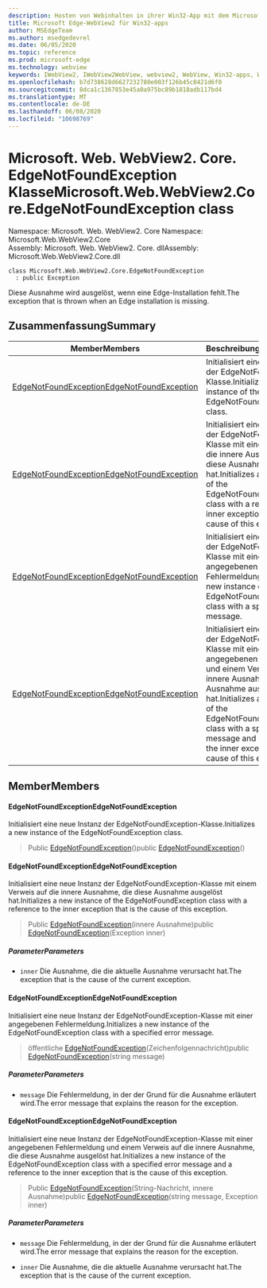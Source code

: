 ```yaml
---
description: Hosten von Webinhalten in ihrer Win32-App mit dem Microsoft Edge WebView2-Steuerelement
title: Microsoft Edge-WebView2 für Win32-apps
author: MSEdgeTeam
ms.author: msedgedevrel
ms.date: 06/05/2020
ms.topic: reference
ms.prod: microsoft-edge
ms.technology: webview
keywords: IWebView2, IWebView2WebView, webview2, WebView, Win32-apps, Win32, Edge, ICoreWebView2, ICoreWebView2Controller, Browser-Steuerelement, Edge-HTML
ms.openlocfilehash: b7d738628d6627232780e003f126b45c0421d6f0
ms.sourcegitcommit: 8dca1c1367853e45a0a975bc89b1818adb117bd4
ms.translationtype: MT
ms.contentlocale: de-DE
ms.lasthandoff: 06/08/2020
ms.locfileid: "10698769"
---
```

# <span data-ttu-id="21954-104">Microsoft. Web. WebView2. Core. EdgeNotFoundException Klasse</span><span class="sxs-lookup"><span data-stu-id="21954-104">Microsoft.Web.WebView2.Core.EdgeNotFoundException class</span></span> 

<span data-ttu-id="21954-105">Namespace: Microsoft. Web. WebView2. Core </span><span class="sxs-lookup"><span data-stu-id="21954-105">Namespace: Microsoft.Web.WebView2.Core</span></span>\
<span data-ttu-id="21954-106">Assembly: Microsoft. Web. WebView2. Core. dll</span><span class="sxs-lookup"><span data-stu-id="21954-106">Assembly: Microsoft.Web.WebView2.Core.dll</span></span>

```
class Microsoft.Web.WebView2.Core.EdgeNotFoundException
  : public Exception
```

<span data-ttu-id="21954-107">Diese Ausnahme wird ausgelöst, wenn eine Edge-Installation fehlt.</span><span class="sxs-lookup"><span data-stu-id="21954-107">The exception that is thrown when an Edge installation is missing.</span></span>

## <span data-ttu-id="21954-108">Zusammenfassung</span><span class="sxs-lookup"><span data-stu-id="21954-108">Summary</span></span>

 <span data-ttu-id="21954-109">Member</span><span class="sxs-lookup"><span data-stu-id="21954-109">Members</span></span>                        | <span data-ttu-id="21954-110">Beschreibungen</span><span class="sxs-lookup"><span data-stu-id="21954-110">Descriptions</span></span>
--------------------------------|---------------------------------------------
[<span data-ttu-id="21954-111">EdgeNotFoundException</span><span class="sxs-lookup"><span data-stu-id="21954-111">EdgeNotFoundException</span></span>](#edgenotfoundexception) | <span data-ttu-id="21954-112">Initialisiert eine neue Instanz der EdgeNotFoundException-Klasse.</span><span class="sxs-lookup"><span data-stu-id="21954-112">Initializes a new instance of the EdgeNotFoundException class.</span></span>
[<span data-ttu-id="21954-113">EdgeNotFoundException</span><span class="sxs-lookup"><span data-stu-id="21954-113">EdgeNotFoundException</span></span>](#edgenotfoundexception) | <span data-ttu-id="21954-114">Initialisiert eine neue Instanz der EdgeNotFoundException-Klasse mit einem Verweis auf die innere Ausnahme, die diese Ausnahme ausgelöst hat.</span><span class="sxs-lookup"><span data-stu-id="21954-114">Initializes a new instance of the EdgeNotFoundException class with a reference to the inner exception that is the cause of this exception.</span></span>
[<span data-ttu-id="21954-115">EdgeNotFoundException</span><span class="sxs-lookup"><span data-stu-id="21954-115">EdgeNotFoundException</span></span>](#edgenotfoundexception) | <span data-ttu-id="21954-116">Initialisiert eine neue Instanz der EdgeNotFoundException-Klasse mit einer angegebenen Fehlermeldung.</span><span class="sxs-lookup"><span data-stu-id="21954-116">Initializes a new instance of the EdgeNotFoundException class with a specified error message.</span></span>
[<span data-ttu-id="21954-117">EdgeNotFoundException</span><span class="sxs-lookup"><span data-stu-id="21954-117">EdgeNotFoundException</span></span>](#edgenotfoundexception) | <span data-ttu-id="21954-118">Initialisiert eine neue Instanz der EdgeNotFoundException-Klasse mit einer angegebenen Fehlermeldung und einem Verweis auf die innere Ausnahme, die diese Ausnahme ausgelöst hat.</span><span class="sxs-lookup"><span data-stu-id="21954-118">Initializes a new instance of the EdgeNotFoundException class with a specified error message and a reference to the inner exception that is the cause of this exception.</span></span>

## <span data-ttu-id="21954-119">Member</span><span class="sxs-lookup"><span data-stu-id="21954-119">Members</span></span>

#### <span data-ttu-id="21954-120">EdgeNotFoundException</span><span class="sxs-lookup"><span data-stu-id="21954-120">EdgeNotFoundException</span></span> 

<span data-ttu-id="21954-121">Initialisiert eine neue Instanz der EdgeNotFoundException-Klasse.</span><span class="sxs-lookup"><span data-stu-id="21954-121">Initializes a new instance of the EdgeNotFoundException class.</span></span>

> <span data-ttu-id="21954-122">Public [EdgeNotFoundException](#edgenotfoundexception)()</span><span class="sxs-lookup"><span data-stu-id="21954-122">public [EdgeNotFoundException](#edgenotfoundexception)()</span></span>

#### <span data-ttu-id="21954-123">EdgeNotFoundException</span><span class="sxs-lookup"><span data-stu-id="21954-123">EdgeNotFoundException</span></span> 

<span data-ttu-id="21954-124">Initialisiert eine neue Instanz der EdgeNotFoundException-Klasse mit einem Verweis auf die innere Ausnahme, die diese Ausnahme ausgelöst hat.</span><span class="sxs-lookup"><span data-stu-id="21954-124">Initializes a new instance of the EdgeNotFoundException class with a reference to the inner exception that is the cause of this exception.</span></span>

> <span data-ttu-id="21954-125">Public [EdgeNotFoundException](#edgenotfoundexception)(innere Ausnahme)</span><span class="sxs-lookup"><span data-stu-id="21954-125">public [EdgeNotFoundException](#edgenotfoundexception)(Exception inner)</span></span>

##### <span data-ttu-id="21954-126">Parameter</span><span class="sxs-lookup"><span data-stu-id="21954-126">Parameters</span></span>
* `inner` <span data-ttu-id="21954-127">Die Ausnahme, die die aktuelle Ausnahme verursacht hat.</span><span class="sxs-lookup"><span data-stu-id="21954-127">The exception that is the cause of the current exception.</span></span>

#### <span data-ttu-id="21954-128">EdgeNotFoundException</span><span class="sxs-lookup"><span data-stu-id="21954-128">EdgeNotFoundException</span></span> 

<span data-ttu-id="21954-129">Initialisiert eine neue Instanz der EdgeNotFoundException-Klasse mit einer angegebenen Fehlermeldung.</span><span class="sxs-lookup"><span data-stu-id="21954-129">Initializes a new instance of the EdgeNotFoundException class with a specified error message.</span></span>

> <span data-ttu-id="21954-130">öffentliche [EdgeNotFoundException](#edgenotfoundexception)(Zeichenfolgennachricht)</span><span class="sxs-lookup"><span data-stu-id="21954-130">public [EdgeNotFoundException](#edgenotfoundexception)(string message)</span></span>

##### <span data-ttu-id="21954-131">Parameter</span><span class="sxs-lookup"><span data-stu-id="21954-131">Parameters</span></span>
* `message` <span data-ttu-id="21954-132">Die Fehlermeldung, in der der Grund für die Ausnahme erläutert wird.</span><span class="sxs-lookup"><span data-stu-id="21954-132">The error message that explains the reason for the exception.</span></span>

#### <span data-ttu-id="21954-133">EdgeNotFoundException</span><span class="sxs-lookup"><span data-stu-id="21954-133">EdgeNotFoundException</span></span> 

<span data-ttu-id="21954-134">Initialisiert eine neue Instanz der EdgeNotFoundException-Klasse mit einer angegebenen Fehlermeldung und einem Verweis auf die innere Ausnahme, die diese Ausnahme ausgelöst hat.</span><span class="sxs-lookup"><span data-stu-id="21954-134">Initializes a new instance of the EdgeNotFoundException class with a specified error message and a reference to the inner exception that is the cause of this exception.</span></span>

> <span data-ttu-id="21954-135">Public [EdgeNotFoundException](#edgenotfoundexception)(String-Nachricht, innere Ausnahme)</span><span class="sxs-lookup"><span data-stu-id="21954-135">public [EdgeNotFoundException](#edgenotfoundexception)(string message, Exception inner)</span></span>

##### <span data-ttu-id="21954-136">Parameter</span><span class="sxs-lookup"><span data-stu-id="21954-136">Parameters</span></span>
* `message` <span data-ttu-id="21954-137">Die Fehlermeldung, in der der Grund für die Ausnahme erläutert wird.</span><span class="sxs-lookup"><span data-stu-id="21954-137">The error message that explains the reason for the exception.</span></span> 

* `inner` <span data-ttu-id="21954-138">Die Ausnahme, die die aktuelle Ausnahme verursacht hat.</span><span class="sxs-lookup"><span data-stu-id="21954-138">The exception that is the cause of the current exception.</span></span>

